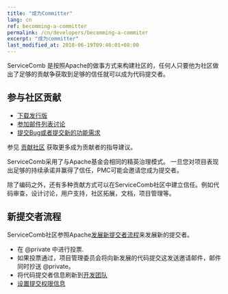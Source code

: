 ```yaml
---
title: "成为Committer"
lang: cn
ref: becomming-a-committer
permalink: /cn/developers/becomming-a-commiter
excerpt: "成为committer"
last_modified_at: 2018-06-19T09:46:01+08:00
---
```


ServiceComb 是按照Apache的做事方式来构建社区的，任何人只要他为社区做出了足够的贡献争获取到足够的信任就可以成为代码提交者。

## 参与社区贡献

* [下载发行版](/release)
* [参加邮件列表讨论](mailto:dev@servicecomb.apache.org)
* [提交Bug或者提交新的功能需求](https://issues.apache.org/jira/projects/SCB/)

参见 [贡献社区](/developers/contributing) 获取更多成为贡献者的指导建议。

ServiceComb采用了与Apache基金会相同的精英治理模式。 一旦您对项目表现出足够的持续承诺并赢得了信任，PMC可能会邀请您成为提交者。

除了编码之外，还有多种贡献方式可以在ServiceComb社区中建立信任。例如代码审查，设计讨论，用户支持，社区拓展，文档，项目管理等。

## 新提交者流程

ServiceComb社区参照Apache[发展新提交者流程](http://community.apache.org/newcommitter.html)来发展新的提交者。

* 在 @private 中进行投票.
* 如果投票通过，项目管理委员会将向新发展的代码提交这发送邀请邮件，邮件同时抄送 @private。
* 将代码提交者信息刷新到[开发团队](/developers/team)
* [设置提交权限信息](/developers/setup-committer-rights/)
